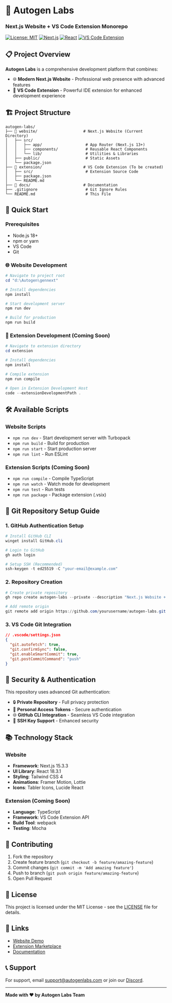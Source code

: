 # 🚀 Autogen Labs
### Next.js Website + VS Code Extension Monorepo

[![License: MIT](https://img.shields.io/badge/License-MIT-yellow.svg)](https://opensource.org/licenses/MIT)
[![Next.js](https://img.shields.io/badge/Next.js-15.3.3-black)](https://nextjs.org/)
[![React](https://img.shields.io/badge/React-18.3.1-blue)](https://reactjs.org/)
[![VS Code Extension](https://img.shields.io/badge/VS%20Code-Extension-007ACC)](https://code.visualstudio.com/)

## 📋 Project Overview

**Autogen Labs** is a comprehensive development platform that combines:
- 🌐 **Modern Next.js Website** - Professional web presence with advanced features
- 🔧 **VS Code Extension** - Powerful IDE extension for enhanced development experience

## 🏗️ Project Structure

```
autogen-labs/
├── 📁 website/                    # Next.js Website (Current Directory)
│   ├── src/
│   │   ├── app/                   # App Router (Next.js 13+)
│   │   ├── components/            # Reusable React Components
│   │   └── lib/                   # Utilities & Libraries
│   ├── public/                    # Static Assets
│   └── package.json
├── 📁 extension/                  # VS Code Extension (To be created)
│   ├── src/                       # Extension Source Code
│   ├── package.json
│   └── README.md
├── 📁 docs/                       # Documentation
├── .gitignore                     # Git Ignore Rules
└── README.md                      # This File
```

## 🚀 Quick Start

### Prerequisites
- Node.js 18+ 
- npm or yarn
- VS Code
- Git

### 🌐 Website Development

```powershell
# Navigate to project root
cd "d:\Autogen\gennext"

# Install dependencies
npm install

# Start development server
npm run dev

# Build for production
npm run build
```

### 🔧 Extension Development (Coming Soon)

```powershell
# Navigate to extension directory
cd extension

# Install dependencies
npm install

# Compile extension
npm run compile

# Open in Extension Development Host
code --extensionDevelopmentPath .
```

## 🛠️ Available Scripts

### Website Scripts
- `npm run dev` - Start development server with Turbopack
- `npm run build` - Build for production
- `npm run start` - Start production server
- `npm run lint` - Run ESLint

### Extension Scripts (Coming Soon)
- `npm run compile` - Compile TypeScript
- `npm run watch` - Watch mode for development
- `npm run test` - Run tests
- `npm run package` - Package extension (.vsix)

## 🔐 Git Repository Setup Guide

### 1. GitHub Authentication Setup
```powershell
# Install GitHub CLI
winget install GitHub.cli

# Login to GitHub
gh auth login

# Setup SSH (Recommended)
ssh-keygen -t ed25519 -C "your-email@example.com"
```

### 2. Repository Creation
```powershell
# Create private repository
gh repo create autogen-labs --private --description "Next.js Website + VS Code Extension"

# Add remote origin
git remote add origin https://github.com/yourusername/autogen-labs.git
```

### 3. VS Code Git Integration
```json
// .vscode/settings.json
{
  "git.autofetch": true,
  "git.confirmSync": false,
  "git.enableSmartCommit": true,
  "git.postCommitCommand": "push"
}
```

## 🔐 Security & Authentication

This repository uses advanced Git authentication:
- 🔒 **Private Repository** - Full privacy protection
- 🎫 **Personal Access Tokens** - Secure authentication
- 🌐 **GitHub CLI Integration** - Seamless VS Code integration
- 🔑 **SSH Key Support** - Enhanced security

## 📚 Technology Stack

### Website
- **Framework**: Next.js 15.3.3
- **UI Library**: React 18.3.1
- **Styling**: Tailwind CSS 4
- **Animations**: Framer Motion, Lottie
- **Icons**: Tabler Icons, Lucide React

### Extension (Coming Soon)
- **Language**: TypeScript
- **Framework**: VS Code Extension API
- **Build Tool**: webpack
- **Testing**: Mocha

## 🤝 Contributing

1. Fork the repository
2. Create feature branch (`git checkout -b feature/amazing-feature`)
3. Commit changes (`git commit -m 'Add amazing feature'`)
4. Push to branch (`git push origin feature/amazing-feature`)
5. Open Pull Request

## 📄 License

This project is licensed under the MIT License - see the [LICENSE](LICENSE) file for details.

## 🔗 Links

- [Website Demo](https://autogen-labs.vercel.app)
- [Extension Marketplace](https://marketplace.visualstudio.com/items?itemName=autogen-labs.extension)
- [Documentation](./docs/README.md)

## 📞 Support

For support, email support@autogenlabs.com or join our [Discord](https://discord.gg/autogenlabs).

---

**Made with ❤️ by Autogen Labs Team**
